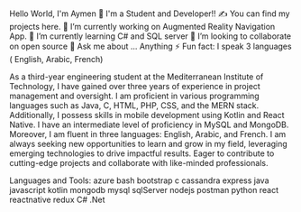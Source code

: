 Hello World, I'm Aymen 👋
I'm a Student and Developer!!
✍ You can find my projects here.
🔭 I’m currently working on Augmented Reality Navigation App.
🌱 I’m currently learning C# and SQL server
👯 I’m looking to collaborate on open source
💬 Ask me about ... Anything
⚡ Fun fact: I speak 3 languages ( English, Arabic, French)

As a third-year engineering student at the Mediterranean Institute of Technology, I have gained over 
three years of experience in project management and oversight. I am proficient in various 
programming languages such as Java, C, HTML, PHP, CSS, and the MERN stack. Additionally, I possess 
skills in mobile development using Kotlin and React Native. I have an intermediate level of proficiency 
in MySQL and MongoDB. Moreover, I am fluent in three languages: English, Arabic, and French. I am always 
seeking new opportunities to learn and grow in my field, leveraging emerging technologies to drive impactful results. 
Eager to contribute to cutting-edge projects and collaborate with like-minded professionals.


Languages and Tools:
azure bash bootstrap c cassandra express java javascript kotlin mongodb mysql sqlServer nodejs postman python react reactnative redux C# .Net 
